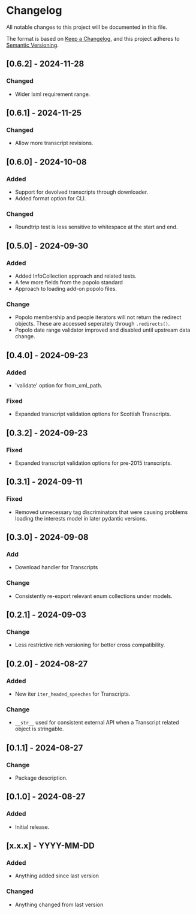 # Changelog

All notable changes to this project will be documented in this file.

The format is based on [Keep a Changelog](https://keepachangelog.com/en/1.0.0/),
and this project adheres to [Semantic Versioning](https://semver.org/spec/v2.0.0.html).

[comment]: # (Template for updates)

## [0.6.2] - 2024-11-28

### Changed
- Wider lxml requirement range.

## [0.6.1] - 2024-11-25

### Changed
- Allow more transcript revisions.


## [0.6.0] - 2024-10-08

### Added
- Support for devolved transcripts through downloader.
- Added format option for CLI.

### Changed
- Roundtrip test is less sensitive to whitespace at the start and end.

## [0.5.0] - 2024-09-30

### Added
- Added InfoCollection approach and related tests.
- A few more fields from the popolo standard  
- Approach to loading add-on popolo files. 

### Change
- Popolo membership and people iterators will not return the redirect objects. These are accessed seperately through `.redirects()`.
- Popolo date range validator improved and disabled until upstream data change. 


## [0.4.0] - 2024-09-23

### Added
- 'validate' option for from_xml_path. 

### Fixed 
- Expanded transcript validation options for Scottish Transcripts.


## [0.3.2] - 2024-09-23

### Fixed 
- Expanded transcript validation options for pre-2015 transcripts.

## [0.3.1] - 2024-09-11

### Fixed 
- Removed unnecessary tag discriminators that were causing problems loading the interests model in later pydantic versions.

## [0.3.0] - 2024-09-08

### Add
- Download handler for Transcripts

### Change
- Consistently re-export relevant enum collections under models.

## [0.2.1] - 2024-09-03

### Change
- Less restrictive rich versioning for better cross compatibility.

## [0.2.0] - 2024-08-27
### Added
- New iter `iter_headed_speeches` for Transcripts.
### Change
- `__str__` used for consistent external API when a Transcript related object is stringable.


## [0.1.1] - 2024-08-27
### Change
- Package description.

## [0.1.0] - 2024-08-27
### Added
- Initial release.

## [x.x.x] - YYYY-MM-DD
### Added
- Anything added since last version
### Changed
- Anything changed from last version